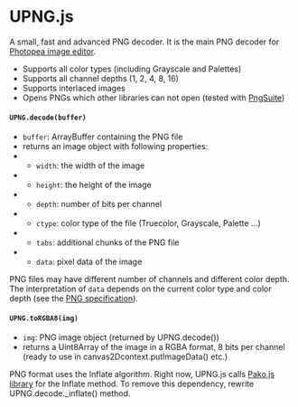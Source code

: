 # UPNG.js
A small, fast and advanced PNG decoder. It is the main PNG decoder for [Photopea image editor](https://www.photopea.com).

* Supports all color types (including Grayscale and Palettes)
* Supports all channel depths (1, 2, 4, 8, 16)
* Supports interlaced images
* Opens PNGs which other libraries can not open (tested with [PngSuite](http://www.schaik.com/pngsuite/))

#### `UPNG.decode(buffer)`
* `buffer`: ArrayBuffer containing the PNG file
* returns an image object with following properties:
* * `width`: the width of the image
* * `height`: the height of the image
* * `depth`: number of bits per channel
* * `ctype`: color type of the file (Truecolor, Grayscale, Palette ...)
* * `tabs`: additional chunks of the PNG file
* * `data`: pixel data of the image

PNG files may have different number of channels and different color depth. The interpretation of `data` depends on the current color type and color depth (see the [PNG specification](https://www.w3.org/TR/PNG/)).

#### `UPNG.toRGBA8(img)`
* `img`: PNG image object (returned by UPNG.decode())
* returns a Uint8Array of the image in a RGBA format, 8 bits per channel (ready to use in canvas2Dcontext.putImageData() etc.)

PNG format uses the Inflate algorithm. Right now, UPNG.js calls [Pako.js library](https://github.com/nodeca/pako) for the Inflate method. To remove this dependency, rewrite UPNG.decode._inflate() method.
